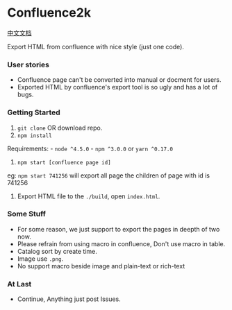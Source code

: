 # Confluence2k
[中文文档](https://github.com/lqs469/confluence2k/blob/dev/README-zh.md)

Export HTML from confluence with nice style (just one code).

### User stories
- Confluence page can't be converted into manual or docment for users.
- Exported HTML by confluence's export tool is so ugly and has a lot of bugs.

### Getting Started
1. `git clone` OR download repo.
1. `npm install`

  Requirements:
    - `node ^4.5.0`
    - `npm ^3.0.0` or `yarn ^0.17.0`
1. `npm start [confluence page id]`

  eg: `npm start 741256` will export all page the children of page with id is 741256
1. Export HTML file to the `./build`, open `index.html`.

### Some Stuff
- For some reason, we just support to export the pages in deepth of two now.
- Please refrain from using macro in confluence, Don't use macro in table.
- Catalog sort by create time.
- Image use `.png`.
- No support macro beside image and plain-text or rich-text

### At Last
- Continue, Anything just post Issues.
